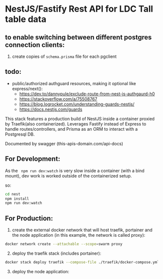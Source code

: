 # NestJS/Fastify Rest API for LDC Tall table data

## to enable switching between different postgres connection clients:
1. create copies of `schema.prisma` file for each pgclient

## todo:
- public/authorized authguard resources, making it optional like express/next():
  - https://dev.to/dannypule/exclude-route-from-nest-js-authgaurd-h0
  - https://stackoverflow.com/a/75508767
  - https://blog.logrocket.com/understanding-guards-nestjs/
  - https://docs.nestjs.com/guards

This stack features a production build of NestJS inside a container proxied by Traefik(also containerized). Leverages Fastify instead of Express to handle routes/controllers, and Prisma as an ORM to interact with a Postgresql DB.

Documented by swagger (this-apis-domain.com/api-docs)

## For Development:

As the ``` npm run dev:watch``` is very slow inside a container (with a bind mount), dev work is worked outside of the containerized setup. 

so: 
```sh
cd nest
npm install
npm run dev:watch
```

## For Production:

1. create the external docker network that will host traefik, portainer and the node application (in this example, the network is called proxy):

```sh
docker network create --attachable --scope=swarm proxy
```
2. deploy the traefik stack (includes portainer):

```sh
docker stack deploy traefik --compose-file ./traefik/docker-compose.yml 
```

3. deploy the node application:

```sh

```
